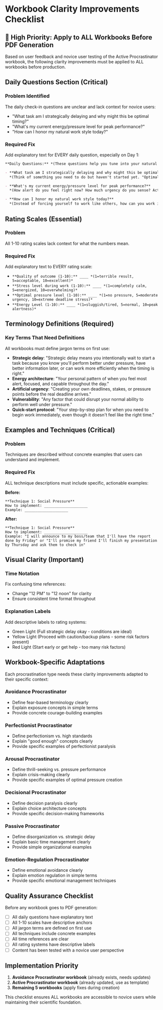 # Workbook Clarity Improvements Checklist

## 🚨 High Priority: Apply to ALL Workbooks Before PDF Generation

Based on user feedback and novice user testing of the Active Procrastinator workbook, the following clarity improvements must be applied to ALL workbooks before production.

## Daily Questions Section (Critical)

### Problem Identified
The daily check-in questions are unclear and lack context for novice users:
- "What task am I strategically delaying and why might this be optimal timing?"
- "What's my current energy/pressure level for peak performance?"
- "How can I honor my natural work style today?"

### Required Fix
Add explanatory text for EVERY daily question, especially on Day 1:

```markdown
**Daily Questions:** *(These questions help you tune into your natural patterns. Don't worry if they feel unclear at first - they'll make more sense as you progress.)*

- **What task am I strategically delaying and why might this be optimal timing?**  
  *(Think of something you need to do but haven't started yet. "Optimal timing" means waiting until conditions feel right for your best work - maybe you need more information, better energy, or closer deadline pressure.)*

- **What's my current energy/pressure level for peak performance?**  
  *(How alert do you feel right now? How much urgency do you sense? Active procrastinators often perform best when these align with their task needs.)*

- **How can I honor my natural work style today?**  
  *(Instead of forcing yourself to work like others, how can you work in a way that feels natural to you - whether that's waiting for pressure, working in bursts, or timing tasks with your energy?)*
```

## Rating Scales (Essential)

### Problem
All 1-10 rating scales lack context for what the numbers mean.

### Required Fix
Add explanatory text to EVERY rating scale:
- `**Quality of outcome (1-10):** ____ *(1=terrible result, 5=acceptable, 10=excellent)*`
- `**Stress level during work (1-10):** ____ *(1=completely calm, 5=energized, 10=overwhelming)*`
- `**Optimal pressure level (1-10):** ____ *(1=no pressure, 5=moderate urgency, 10=extreme deadline stress)*`
- `**Energy Level (1-10):** ____ *(1=sluggish/tired, 5=normal, 10=peak alertness)*`

## Terminology Definitions (Required)

### Key Terms That Need Definitions
All workbooks must define jargon terms on first use:

- **Strategic delay**: "Strategic delay means you intentionally wait to start a task because you know you'll perform better under pressure, have better information later, or can work more efficiently when the timing is right."
- **Energy architecture**: "Your personal pattern of when you feel most alert, focused, and capable throughout the day."
- **Artificial urgency**: "Creating your own deadlines, stakes, or pressure points before the real deadline arrives."
- **Vulnerability**: "Any factor that could disrupt your normal ability to perform well under pressure."
- **Quick-start protocol**: "Your step-by-step plan for when you need to begin work immediately, even though it doesn't feel like the right time."

## Examples and Techniques (Critical)

### Problem
Techniques are described without concrete examples that users can understand and implement.

### Required Fix
ALL technique descriptions must include specific, actionable examples:

**Before:**
```
**Technique 1: Social Pressure**
How to implement: ____________________
Example: ____________________
```

**After:**
```
**Technique 1: Social Pressure**
How to implement: ____________________
Example: "I will announce to my boss/team that I'll have the report done by Friday" or "I'll promise my friend I'll finish my presentation by Thursday and ask them to check in"
```

## Visual Clarity (Important)

### Time Notation
Fix confusing time references:
- Change "12 PM" to "12 noon" for clarity
- Ensure consistent time format throughout

### Explanation Labels
Add descriptive labels to rating systems:
- Green Light (Full strategic delay okay - conditions are ideal)
- Yellow Light (Proceed with caution/backup plans - some risk factors present)  
- Red Light (Start early or get help - too many risk factors)

## Workbook-Specific Adaptations

Each procrastination type needs these clarity improvements adapted to their specific context:

### Avoidance Procrastinator
- Define fear-based terminology clearly
- Explain exposure concepts in simple terms
- Provide concrete courage-building examples

### Perfectionist Procrastinator  
- Define perfectionism vs. high standards
- Explain "good enough" concepts clearly
- Provide specific examples of perfectionist paralysis

### Arousal Procrastinator
- Define thrill-seeking vs. pressure performance
- Explain crisis-making clearly
- Provide specific examples of optimal pressure creation

### Decisional Procrastinator
- Define decision paralysis clearly
- Explain choice architecture concepts
- Provide specific decision-making frameworks

### Passive Procrastinator
- Define disorganization vs. strategic delay
- Explain basic time management clearly
- Provide simple organizational examples

### Emotion-Regulation Procrastinator
- Define emotional avoidance clearly
- Explain emotion regulation in simple terms
- Provide specific emotional management techniques

## Quality Assurance Checklist

Before any workbook goes to PDF generation:

- [ ] All daily questions have explanatory text
- [ ] All 1-10 scales have descriptive anchors
- [ ] All jargon terms are defined on first use
- [ ] All techniques include concrete examples
- [ ] All time references are clear
- [ ] All rating systems have descriptive labels
- [ ] Content has been tested with a novice user perspective

## Implementation Priority

1. **Avoidance Procrastinator workbook** (already exists, needs updates)
2. **Active Procrastinator workbook** (already updated, use as template)
3. **Remaining 5 workbooks** (apply fixes during creation)

This checklist ensures ALL workbooks are accessible to novice users while maintaining their scientific foundation.